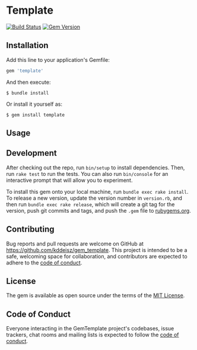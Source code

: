 # Template

[![Build Status](https://github.com/kddeisz/template/workflows/Main/badge.svg)](https://github.com/kddeisz/template/actions)
[![Gem Version](https://img.shields.io/gem/v/template.svg)](https://rubygems.org/gems/template)

## Installation

Add this line to your application's Gemfile:

```ruby
gem 'template'
```

And then execute:

    $ bundle install

Or install it yourself as:

    $ gem install template

## Usage

## Development

After checking out the repo, run `bin/setup` to install dependencies. Then, run `rake test` to run the tests. You can also run `bin/console` for an interactive prompt that will allow you to experiment.

To install this gem onto your local machine, run `bundle exec rake install`. To release a new version, update the version number in `version.rb`, and then run `bundle exec rake release`, which will create a git tag for the version, push git commits and tags, and push the `.gem` file to [rubygems.org](https://rubygems.org).

## Contributing

Bug reports and pull requests are welcome on GitHub at https://github.com/kddeisz/gem_template. This project is intended to be a safe, welcoming space for collaboration, and contributors are expected to adhere to the [code of conduct](https://github.com/kddeisz/template/blob/master/CODE_OF_CONDUCT.md).

## License

The gem is available as open source under the terms of the [MIT License](https://opensource.org/licenses/MIT).

## Code of Conduct

Everyone interacting in the GemTemplate project's codebases, issue trackers, chat rooms and mailing lists is expected to follow the [code of conduct](https://github.com/kddeisz/template/blob/master/CODE_OF_CONDUCT.md).
